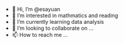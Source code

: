 - 👋 Hi, I’m @esayuan
- 👀 I’m interested in mathmatics and reading
- 🌱 I’m currently learning data analysis
- 💞️ I’m looking to collaborate on ...
- 📫 How to reach me ...

<!---
esayuan/esayuan is a ✨ special ✨ repository because its `README.md` (this file) appears on your GitHub profile.
You can click the Preview link to take a look at your changes.
--->
